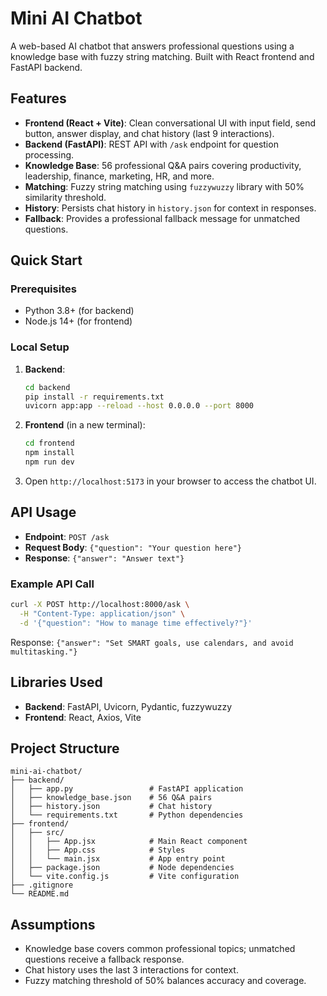 # Mini AI Chatbot

A web-based AI chatbot that answers professional questions using a knowledge base with fuzzy string matching. Built with React frontend and FastAPI backend.

## Features
- **Frontend (React + Vite)**: Clean conversational UI with input field, send button, answer display, and chat history (last 9 interactions).
- **Backend (FastAPI)**: REST API with `/ask` endpoint for question processing.
- **Knowledge Base**: 56 professional Q&A pairs covering productivity, leadership, finance, marketing, HR, and more.
- **Matching**: Fuzzy string matching using `fuzzywuzzy` library with 50% similarity threshold.
- **History**: Persists chat history in `history.json` for context in responses.
- **Fallback**: Provides a professional fallback message for unmatched questions.

## Quick Start

### Prerequisites
- Python 3.8+ (for backend)
- Node.js 14+ (for frontend)

### Local Setup
1. **Backend**:
   ```bash
   cd backend
   pip install -r requirements.txt
   uvicorn app:app --reload --host 0.0.0.0 --port 8000
   ```

2. **Frontend** (in a new terminal):
   ```bash
   cd frontend
   npm install
   npm run dev
   ```

3. Open `http://localhost:5173` in your browser to access the chatbot UI.

## API Usage
- **Endpoint**: `POST /ask`
- **Request Body**: `{"question": "Your question here"}`
- **Response**: `{"answer": "Answer text"}`

### Example API Call
```bash
curl -X POST http://localhost:8000/ask \
  -H "Content-Type: application/json" \
  -d '{"question": "How to manage time effectively?"}'
```
Response: `{"answer": "Set SMART goals, use calendars, and avoid multitasking."}`

## Libraries Used
- **Backend**: FastAPI, Uvicorn, Pydantic, fuzzywuzzy
- **Frontend**: React, Axios, Vite

## Project Structure
```
mini-ai-chatbot/
├── backend/
│   ├── app.py                 # FastAPI application
│   ├── knowledge_base.json    # 56 Q&A pairs
│   ├── history.json           # Chat history
│   └── requirements.txt       # Python dependencies
├── frontend/
│   ├── src/
│   │   ├── App.jsx            # Main React component
│   │   ├── App.css            # Styles
│   │   └── main.jsx           # App entry point
│   ├── package.json           # Node dependencies
│   └── vite.config.js         # Vite configuration
├── .gitignore
└── README.md
```

## Assumptions
- Knowledge base covers common professional topics; unmatched questions receive a fallback response.
- Chat history uses the last 3 interactions for context.
- Fuzzy matching threshold of 50% balances accuracy and coverage.

